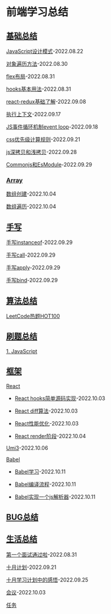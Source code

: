 # 前端学习总结
## [基础总结](./technology/index.md)

[JavaScript设计模式](./technology/%E8%AE%BE%E8%AE%A1%E6%A8%A1%E5%BC%8F.md)-2022.08.22

[对象遍历方法](./technology/%E5%AF%B9%E8%B1%A1%E9%81%8D%E5%8E%86%E6%96%B9%E6%B3%95.md)-2022.08.30

[flex布局](./technology/flex%E5%B8%83%E5%B1%80.md)-2022.08.31

[hooks基本用法](./technology/hooks%E5%9F%BA%E6%9C%AC%E7%94%A8%E6%B3%95.md)-2022.08.31

[react-redux基础了解](./technology/redux.md)-2022.09.08

[执行上下文](./technology/%E6%89%A7%E8%A1%8C%E4%B8%8A%E4%B8%8B%E6%96%87.md)-2022.09.17

[JS事件循环机制event loop](./technology/JS%E4%BA%8B%E4%BB%B6%E5%BE%AA%E7%8E%AF%E6%9C%BA%E5%88%B6event%20loop.md)-2022.09.18

[css优先级计算规则](./technology/css%E4%BC%98%E5%85%88%E7%BA%A7.md)-2022.09.21

[js深拷贝和浅拷贝](./technology/js%E6%8B%B7%E8%B4%9D.md)-2022.09.28

[Commonjs和EsModule](./technology/Commonjs%E5%92%8CEsModule.md)-2022.09.29

### [Array](./technology/Array/index.md)

[数组创建](./technology/Array/created%20array.md)-2022.10.04

[数组遍历](./technology/Array/traversal%20array.md)-2022.10.04

## [手写](./write/index.md)

[手写instanceof](./write/%E6%89%8B%E5%86%99instanceof.md)-2022.09.29

[手写call](./write/%E6%89%8B%E5%86%99call.md)-2022.09.29

[手写apply](./write/%E6%89%8B%E5%86%99apply.md)-2022.09.29

[手写bind](./write/%E6%89%8B%E5%86%99bind.md)-2022.09.29

## [算法总结](./arithmetic/index.md)

[LeetCode热题HOT100](./arithmetic/LeetCode%E7%83%AD%E9%A2%98HOT100/index.md)

## [刷题总结](./exercise/index.md)

[1. JavaScript](./exercise/JavaScript/index.md)

## [框架](./frame/index.md)
[React](./frame/React/index.md)
  - [React hooks简单源码实现](./frame/React/React%20hooks%E7%AE%80%E5%8D%95%E6%BA%90%E7%A0%81%E5%AE%9E%E7%8E%B0.md)-2022.10.03

  - [React diff算法](./frame/React/diff%E7%AE%97%E6%B3%95.md)-2022.10.03

  - [React性能优化](./frame/React/React%E6%80%A7%E8%83%BD%E4%BC%98%E5%8C%96.md)-2022.10.03

  - [React render阶段](./frame/React/React%20render.md)-2022.10.04

[Umi3](./frame/Umi3/index.md)-2022.10.06

[Babel](./frame/babel/index.md)

  - [Babel学习](./frame/babel/babel%E5%AD%A6%E4%B9%A0.md)-2022.10.11

  - [Babel编译流程](./frame/babel/babel%E7%BC%96%E8%AF%91%E6%B5%81%E7%A8%8B.md)-2022.10.11

  - [Babel实现一个js解析器](./frame/babel/babel%E5%AE%9E%E7%8E%B0%E4%B8%80%E4%B8%AAjs%E8%A7%A3%E6%9E%90%E5%99%A8.md)-2022.10.11

## [BUG总结](./bug/index.md)

## [生活总结](./live/index.md)

[第一个面试通过啦](./live/%E7%AC%AC%E4%B8%80%E4%B8%AA%E9%9D%A2%E8%AF%95%E9%80%9A%E8%BF%87%E5%95%A6.md)-2022.08.31

[十月计划](./live/%E5%8D%81%E6%9C%88%E5%AD%A6%E4%B9%A0%E8%AE%A1%E5%88%92.md)-2022.09.21

[十月学习计划中的感悟](./live/%E5%8D%81%E6%9C%88%E5%AD%A6%E4%B9%A0%E8%AE%A1%E5%88%92%E4%B8%AD%E7%9A%84%E6%84%9F%E6%82%9F.md)-2022.09.25

[会议](./live/%E4%BC%9A%E8%AE%AE.md)-2022.10.03

[任务](./task.md)